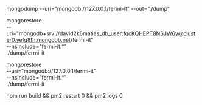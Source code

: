 mongodump --uri="mongodb://127.0.0.1/fermi-it" --out="./dump"

mongorestore \
  --uri="mongodb+srv://david2k6matias_db_user:fqcKQHEPT8NSJW6y@cluster0.yefq8th.mongodb.net/fermi-it" \
  --nsInclude="fermi-it.*" \
  ./dump/fermi-it

mongorestore \
  --uri="mongodb://127.0.0.1/fermi-it" \
  --nsInclude="fermi-it.*" \
  ./dump/fermi-it


npm run build && pm2 restart 0 && pm2 logs 0